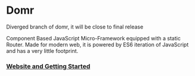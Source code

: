 # Domr

Diverged branch of domr, it will be close to final release

Component Based JavaScript Micro-Framework equipped with a static Router. 
Made for modern web, it is powered by ES6 iteration of JavaScript and has a very little footprint.


### [Website and Getting Started](https://siddacool.github.io/domr-framework)
